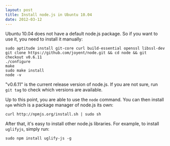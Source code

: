 ```yaml
---
layout: post
title: Install node.js in Ubuntu 10.04
date: 2012-03-12
---
```


Ubuntu 10.04 does not have a default node.js package. So if you want to use it, you need to install it manually:

    sudo aptitude install git-core curl build-essential openssl libssl-dev
    git clone https://github.com/joyent/node.git && cd node && git checkout v0.6.11
    ./configure
    make
    sudo make install
    node -v

"v0.6.11" is the current release version of node.js. If you are not sure, run `git tag` to check which versions are available.

Up to this point, you are able to use the `node` command. You can then install `npm` which is a package manager of node.js its own:

    curl http://npmjs.org/install.sh | sudo sh 

After that, it's easy to install other node.js libraries. For example, to install `uglifyjs`, simply run:

    sudo npm install uglify-js -g 
